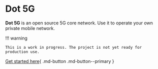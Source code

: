 # Dot 5G

**Dot 5G** is an open source 5G core network. Use it to operate your own private mobile network.

!!! warning

    This is a work in progress. The project is not yet ready for production use.


[Get started here](tutorials/getting_started){ .md-button .md-button--primary }
